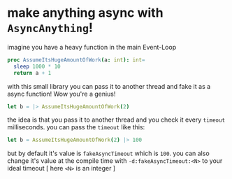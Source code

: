# make anything async with `AsyncAnything`!

imagine you have a heavy function in the main Event-Loop

```nim
proc AssumeItsHugeAmountOfWork(a: int): int=
  sleep 1000 * 10
  return a + 1
```

with this small library you can pass it to another thread and fake it as a async function! Wow you're a genius!


```nim
let b = |> AssumeItsHugeAmountOfWork(2)
```

the idea is that you pass it to another thread and you check it every `timeout` milliseconds.
you can pass the `timeout` like this:

```nim
let b = AssumeItsHugeAmountOfWork(2) |> 100
```

but by default it's value is `fakeAsyncTimeout` which is `100`.
you can also change it's value at the compile time with `-d:fakeAsyncTimeout:<N>` to your ideal timeout [ here `<N>` is an integer ]
